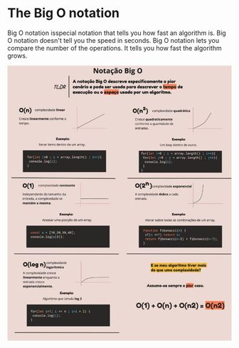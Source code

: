 # The Big O notation

Big O notation isspecial notation that tells you how fast an algorithm is. Big O notation doesn't tell you the speed in seconds. Big O notation lets you compare the number of the operations. It tells you how fast the algorithm grows.

![Big O notation](big-o-notation.jpeg)
